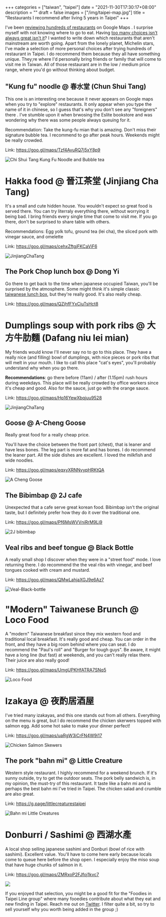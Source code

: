+++
categories = ["taiwan", "taipei"]
date = "2021-11-30T17:30:17+08:00"
description = ""
draft = false
images = ["/img/taipei-map.jpg"]
title = "Restaurants I recommend after living 5 years in Taipei"
+++

I've been [reviewing hundreds of restaurants](https://www.google.com/maps/contrib/103590446330914322330) on Google Maps . I surprise myself with not knowing where to go to eat. Having [too many choices isn't always great isn't it](https://en.wikipedia.org/wiki/The_Paradox_of_Choice)? I wanted to write down which restaurants that aren't mainstream are worth going.  Apart from the lonely planet, Michelin stars,  I've made a selection of more personal choices after trying hundreds of restaurant in Taipei. I do recommend them because they all have something unique. They;re where I'd personally bring friends or family that will come to visit me in Taiwan. All of those restaurant are in the low / medium price range, where you'd go without thinking about budget.

## "Kung fu" noodle @ 春水堂 (Chun Shui Tang)

This one is an interesting one because it never appears on Google maps when you try to "explore" restaurants.  It only appear when you type the name of it in chinese, so I guess that's why you don't see any "foreigners" there . I've stumble upon it when brwosing the Eslite bookstore and was wondering why there was some people always queuing for it. 

Recommendation: Take the kung-fu mian that is amazing. Don't miss their signature bubble tea. I recommend to go after peak hours. Weekends might be really crowded. 

Link: https://goo.gl/maps/Tzf4AvuRQ7j5xY8p9 

![Chi Shui Tang Kung Fu Noodle and Bubble tea](/img/taipei-restaurants/ChunShuiTang.jpg)

# Hakka food @ 晉江茶堂 (Jinjiang Cha Tang)
It's a small and cute hidden house. You wouldn't expect so great food is served there. You can try literraly everything there, without worrying it being bad. I bring friends every single time that come to visit me. If you go there, don't be surprised to share table with others. 

Recommendations: Egg yolk tofu,  ground tea (lei cha), the sliced pork with vinegar sauce, and omelette

Link: https://goo.gl/maps/cehxZftgjFKCaViF6

![JinjiangChaTang](/img/taipei-restaurants/JinjiangChaTang.jpg)

## The Pork Chop lunch box @ Dong Yi 
Go there to get back to the time when japanese occupied Taiwan, you'll be surprised by the atmosphere. Some might think it's simple classic [taiwanese lunch box](https://en.wikipedia.org/wiki/Taiwan_Railway_Bento), but they're really good. It's also really cheap.

Link: https://goo.gl/maps/QZjhfFYxCiuTsHct8


# Dumplings soup with pork ribs @ 大方牛肋麵 (Dafang niu lei mian) 
My friends would know I'll never say no to go to this place. They have a really nice (and filling) bowl of dumplings, with nice pieces or pork ribs that will melt in your mouth. I like to call this place "cat's eyes", you'll probably understand why when you go there.

**Recommendations**: go there before (11am) / after (1.15pm) rush hours during weekdays. This place will be really crowded by office workers since it's cheap and good. Also for the sauce, just go with the orange sauce. 

Link: https://goo.gl/maps/Hp16YewXbqjuu9528 

![JinjiangChaTang](/img/taipei-restaurants/Dafang-pork-ribs-dumpligs.jpg)

## Goose @ A-Cheng Goose
Really great food for a really cheap price. 

You'll have the choice between the front part (chest), that is leaner and have less bones. The leg part is more fat and has bones. I do recommend the leaner part. All the side dishes are excellent. I  loved the milkfish and wide noodles.

Link: https://goo.gl/maps/eqxyXRNNvypHRKtQA

![A Cheng Goose](/img/taipei-restaurants/a-cheng-goose.jpg)

## The Bibimbap @ 2J cafe 
Unexpected that a cafe serve great korean food. Bibimbap isn't the original taste, but I definitely prefer how they do it over the traditional one.

Link: https://goo.gl/maps/Pf6MsWVVniRrM9Lj9

![2J bibimbap](/img/taipei-restaurants/2j-bibimbap.jpg)


## Veal ribs and beef tongue @ Black Bottle 

A really small shop I discover when they were in a "street food" mode. I love returning there. I do recommend the the veal ribs with vinegar, and beef tongues cooked with cream and mustard.

Link: https://goo.gl/maps/QMwLahjaXGJ9e6Az7

![Veal-Black-bottle](/img/taipei-restaurants/veal-ribs-black-bottle.jpg)


# "Modern" Taiwanese Brunch @ Loco Food 

A "modern" Taiwanese breakfast since they mix western food and traditional local breakfast. It's really good and cheap.
You can order in the front, and they have a big room behind where you can seat. I do recommend the "Paul's roll" and "Burger for tough guys". Be aware, it might have a long line (but fast) at weekends, and you can't really relax there. Their juice are also really good! 

Link: https://goo.gl/maps/UmgUPKHfATRA7SNq5

![Loco Food](/img/taipei-restaurants/loco-food-burger.jpg)


# Izakaya @ 夜酌居酒屋

I've tried many izakayas, and this one stands out from all others. Everything on the menu is great, but I do recommend the chicken skerwers topped with salmon egg. Add some hot sake to make your dinner perfect!

Link: https://goo.gl/maps/uaRgW3iCrFN4W9i17

![Chicken Salmon Skewers](/img/taipei-restaurants/skewers.jpg)


## The pork "bahn mi" @ Little Creature 
Western style restaurant. I highly recommend for a weekend brunch. If it's sunny outside, try to get the outdoor seats. The pork belly sandwich is, in my opinion, the must-try of this restaurant. It taste like a bahn mi and is perhaps the best bahn mi I've tried in Taipei. The chicken salad and crumble are also great. 

Link: https://g.page/littlecreaturestaipei

![Bahn mi Little Creatures](/img/taipei-restaurants/bahnmi-little-creatures.jpg)

# Donburri / Sashimi @ 西湖水產

A local shop selling japanese sashimi and Donburi (bowl of rice with sashimi). Excellent value.  You'll have to come here early because locals come to queue here before the shop open. I especially enjoy the miso soup that have huge chunks of salmon in it. 

Link: https://goo.gl/maps/ZMRxoP2FJfoj1kvc7

![](/img/taipei-restaurants/donburi.jpg)


If you enjoyed that selection, you might be a good fit for the "Foodies in Taipei Line group" where many fooedies contribute about what they eat and new finding in Taipei. Reach me out on [Twitter](https://twitter.com/eric_khun). I filter quite a bit, so try to sell yourself why you worth being added in the group ;) 